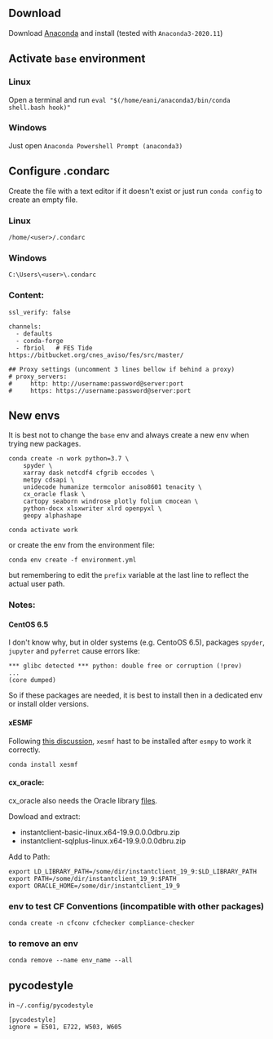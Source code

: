 ## Download
Download [Anaconda](https://www.anaconda.com/products/individual#Downloads) and install (tested with `Anaconda3-2020.11`)

## Activate `base` environment

### Linux
Open a terminal and run `eval "$(/home/eani/anaconda3/bin/conda shell.bash hook)"`

### Windows
Just open `Anaconda Powershell Prompt (anaconda3)`

## Configure .condarc
Create the file with a text editor if it doesn't exist or just run `conda config` to create an empty file.

### Linux
`/home/<user>/.condarc`

### Windows
`C:\Users\<user>\.condarc`

### Content:
```
ssl_verify: false

channels:
  - defaults
  - conda-forge
  - fbriol   # FES Tide https://bitbucket.org/cnes_aviso/fes/src/master/

## Proxy settings (uncomment 3 lines bellow if behind a proxy)
# proxy_servers:
#     http: http://username:password@server:port
#     https: https://username:password@server:port
```

## New envs

It is best not to change the `base` env and always create a new env when trying new packages.

```
conda create -n work python=3.7 \
    spyder \
    xarray dask netcdf4 cfgrib eccodes \
    metpy cdsapi \
    unidecode humanize termcolor aniso8601 tenacity \
    cx_oracle flask \
    cartopy seaborn windrose plotly folium cmocean \
    python-docx xlsxwriter xlrd openpyxl \
    geopy alphashape
```

`conda activate work`

or create the env from the environment file:

`conda env create -f environment.yml`

but remembering to edit the `prefix` variable at the last line to reflect the actual user path.

### Notes:

#### CentOS 6.5
I don't know why, but in older systems (e.g. CentoOS 6.5), packages `spyder`, `jupyter` and `pyferret` cause errors like:
```
*** glibc detected *** python: double free or corruption (!prev)
...
(core dumped)
```
So if these packages are needed, it is best to install then in a dedicated env or install older versions.

#### xESMF

Following [this discussion](https://github.com/JiaweiZhuang/xESMF/issues/47), `xesmf` hast to be installed after `esmpy` to work it correctly.

`conda install xesmf`

#### cx_oracle:
cx_oracle also needs the Oracle library [files](http://www.oracle.com/technetwork/topics/linuxx86-64soft-092277.html).

Dowload and extract:
- instantclient-basic-linux.x64-19.9.0.0.0dbru.zip
- instantclient-sqlplus-linux.x64-19.9.0.0.0dbru.zip

Add to Path:
```
export LD_LIBRARY_PATH=/some/dir/instantclient_19_9:$LD_LIBRARY_PATH
export PATH=/some/dir/instantclient_19_9:$PATH
export ORACLE_HOME=/some/dir/instantclient_19_9
```

### env to test CF Conventions (incompatible with other packages)
`conda create -n cfconv cfchecker compliance-checker`

### to remove an env
```
conda remove --name env_name --all
```

## pycodestyle
in `~/.config/pycodestyle`

```
[pycodestyle]
ignore = E501, E722, W503, W605
```
